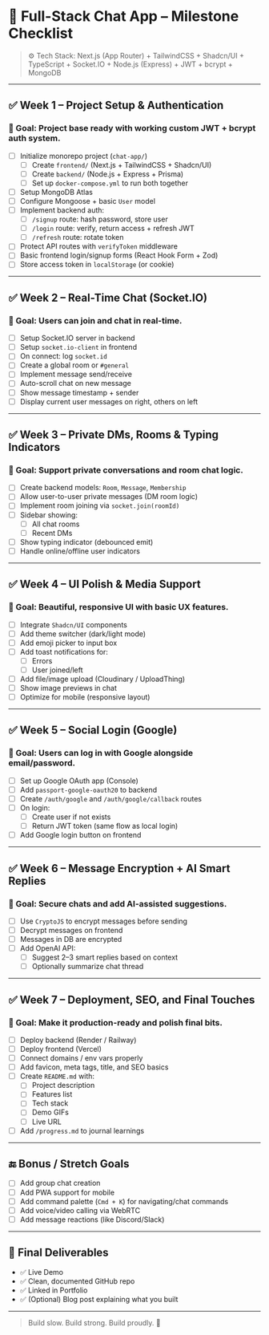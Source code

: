 # 📅 Full-Stack Chat App – Milestone Checklist

> ⚙️ Tech Stack: Next.js (App Router) + TailwindCSS + Shadcn/UI + TypeScript + Socket.IO + Node.js (Express) + JWT + bcrypt + MongoDB

---

## ✅ Week 1 – Project Setup & Authentication

### 🎯 Goal: Project base ready with working custom JWT + bcrypt auth system.

- [ ] Initialize monorepo project (`chat-app/`)
  - [ ] Create `frontend/` (Next.js + TailwindCSS + Shadcn/UI)
  - [ ] Create `backend/` (Node.js + Express + Prisma)
  - [ ] Set up `docker-compose.yml` to run both together
- [ ] Setup MongoDB Atlas
- [ ] Configure Mongoose + basic `User` model
- [ ] Implement backend auth:
  - [ ] `/signup` route: hash password, store user
  - [ ] `/login` route: verify, return access + refresh JWT
  - [ ] `/refresh` route: rotate token
- [ ] Protect API routes with `verifyToken` middleware
- [ ] Basic frontend login/signup forms (React Hook Form + Zod)
- [ ] Store access token in `localStorage` (or cookie)

---

## ✅ Week 2 – Real-Time Chat (Socket.IO)

### 🎯 Goal: Users can join and chat in real-time.

- [ ] Setup Socket.IO server in backend
- [ ] Setup `socket.io-client` in frontend
- [ ] On connect: log `socket.id`
- [ ] Create a global room or `#general`
- [ ] Implement message send/receive
- [ ] Auto-scroll chat on new message
- [ ] Show message timestamp + sender
- [ ] Display current user messages on right, others on left

---

## ✅ Week 3 – Private DMs, Rooms & Typing Indicators

### 🎯 Goal: Support private conversations and room chat logic.

- [ ] Create backend models: `Room`, `Message`, `Membership`
- [ ] Allow user-to-user private messages (DM room logic)
- [ ] Implement room joining via `socket.join(roomId)`
- [ ] Sidebar showing:
  - [ ] All chat rooms
  - [ ] Recent DMs
- [ ] Show typing indicator (debounced emit)
- [ ] Handle online/offline user indicators

---

## ✅ Week 4 – UI Polish & Media Support

### 🎯 Goal: Beautiful, responsive UI with basic UX features.

- [ ] Integrate `Shadcn/UI` components
- [ ] Add theme switcher (dark/light mode)
- [ ] Add emoji picker to input box
- [ ] Add toast notifications for:
  - [ ] Errors
  - [ ] User joined/left
- [ ] Add file/image upload (Cloudinary / UploadThing)
- [ ] Show image previews in chat
- [ ] Optimize for mobile (responsive layout)

---

## ✅ Week 5 – Social Login (Google)

### 🎯 Goal: Users can log in with Google alongside email/password.

- [ ] Set up Google OAuth app (Console)
- [ ] Add `passport-google-oauth20` to backend
- [ ] Create `/auth/google` and `/auth/google/callback` routes
- [ ] On login:
  - [ ] Create user if not exists
  - [ ] Return JWT token (same flow as local login)
- [ ] Add Google login button on frontend

---

## ✅ Week 6 – Message Encryption + AI Smart Replies

### 🎯 Goal: Secure chats and add AI-assisted suggestions.

- [ ] Use `CryptoJS` to encrypt messages before sending
- [ ] Decrypt messages on frontend
- [ ] Messages in DB are encrypted
- [ ] Add OpenAI API:
  - [ ] Suggest 2–3 smart replies based on context
  - [ ] Optionally summarize chat thread

---

## ✅ Week 7 – Deployment, SEO, and Final Touches

### 🎯 Goal: Make it production-ready and polish final bits.

- [ ] Deploy backend (Render / Railway)
- [ ] Deploy frontend (Vercel)
- [ ] Connect domains / env vars properly
- [ ] Add favicon, meta tags, title, and SEO basics
- [ ] Create `README.md` with:
  - [ ] Project description
  - [ ] Features list
  - [ ] Tech stack
  - [ ] Demo GIFs
  - [ ] Live URL
- [ ] Add `/progress.md` to journal learnings

---

## 🔚 Bonus / Stretch Goals

- [ ] Add group chat creation
- [ ] Add PWA support for mobile
- [ ] Add command palette (`Cmd + K`) for navigating/chat commands
- [ ] Add voice/video calling via WebRTC
- [ ] Add message reactions (like Discord/Slack)

---

## 🏁 Final Deliverables

- ✅ Live Demo
- ✅ Clean, documented GitHub repo
- ✅ Linked in Portfolio
- ✅ (Optional) Blog post explaining what you built

---

> Build slow. Build strong. Build proudly. 🚀
